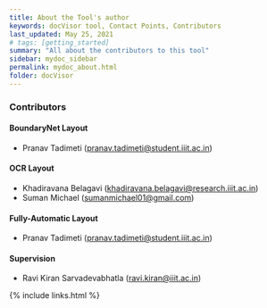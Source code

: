 ```yaml
---
title: About the Tool's author
keywords: docVisor tool, Contact Points, Contributors
last_updated: May 25, 2021
# tags: [getting_started]
summary: "All about the contributors to this tool"
sidebar: mydoc_sidebar
permalink: mydoc_about.html
folder: docVisor
---
```


### Contributors

#### BoundaryNet Layout
- Pranav Tadimeti (pranav.tadimeti@student.iiit.ac.in)

#### OCR Layout

- Khadiravana Belagavi (khadiravana.belagavi@research.iiit.ac.in)
- Suman Michael (sumanmichael01@gmail.com)

#### Fully-Automatic Layout
- Pranav Tadimeti (pranav.tadimeti@student.iiit.ac.in)

#### Supervision
- Ravi Kiran Sarvadevabhatla (ravi.kiran@iiit.ac.in)



{% include links.html %}
